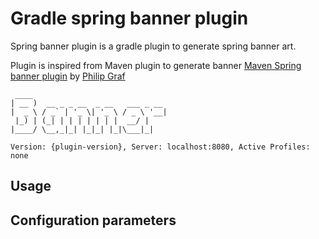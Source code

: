# Gradle spring banner plugin

Spring banner plugin is a gradle plugin to generate spring banner art.

Plugin is inspired from Maven plugin to generate banner [Maven Spring banner plugin](https://github.com/acanda/spring-banner-plugin) by [Philip Graf](https://github.com/acanda)

```
 ____
| __ )  __ _ _ __  _ __   ___ _ __
|  _ \ / _` | '_ \| '_ \ / _ \ '__|
 |_) | (_| | | | | | | |  __/ |
|____/ \__,_|_| |_|_| |_|\___|_|

Version: {plugin-version}, Server: localhost:8080, Active Profiles: none
```

## Usage



## Configuration parameters


